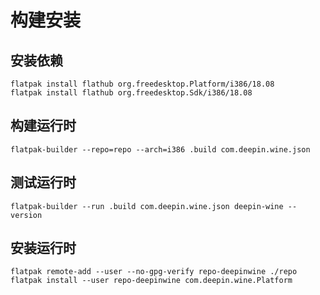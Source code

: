 <!--
 * @Author         : yanyongyu
 * @Date           : 2020-04-13 21:52:56
 * @LastEditors    : yanyongyu
 * @LastEditTime   : 2020-04-13 22:01:15
 * @Description    : None
 * @GitHub         : https://github.com/yanyongyu
 -->

# 构建安装

## 安装依赖

```shell
flatpak install flathub org.freedesktop.Platform/i386/18.08
flatpak install flathub org.freedesktop.Sdk/i386/18.08
```

## 构建运行时

```shell
flatpak-builder --repo=repo --arch=i386 .build com.deepin.wine.json
```

## 测试运行时

```shell
flatpak-builder --run .build com.deepin.wine.json deepin-wine --version
```

## 安装运行时

```shell
flatpak remote-add --user --no-gpg-verify repo-deepinwine ./repo
flatpak install --user repo-deepinwine com.deepin.wine.Platform
```
